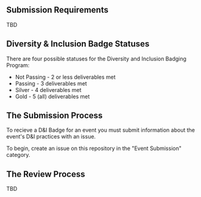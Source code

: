 ## Submission Requirements
  TBD

## Diversity & Inclusion Badge Statuses
There are four possible statuses for the Diversity and Inclusion Badging Program:

  - Not Passing - 2 or less deliverables met
  - Passing - 3 deliverables met
  - Silver - 4 deliverables met
  - Gold - 5 (all) deliverables met

## The Submission Process
  To recieve a D&I Badge for an event you must submit information about the event's D&I practices with an issue.
   
  To begin, create an issue on this repository in the "Event Submission" category.
  
## The Review Process
  TBD 
